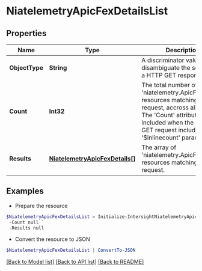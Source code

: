 # NiatelemetryApicFexDetailsList
## Properties

Name | Type | Description | Notes
------------ | ------------- | ------------- | -------------
**ObjectType** | **String** | A discriminator value to disambiguate the schema of a HTTP GET response body. | 
**Count** | **Int32** | The total number of &#39;niatelemetry.ApicFexDetails&#39; resources matching the request, accross all pages. The &#39;Count&#39; attribute is included when the HTTP GET request includes the &#39;$inlinecount&#39; parameter. | [optional] 
**Results** | [**NiatelemetryApicFexDetails[]**](NiatelemetryApicFexDetails.md) | The array of &#39;niatelemetry.ApicFexDetails&#39; resources matching the request. | [optional] 

## Examples

- Prepare the resource
```powershell
$NiatelemetryApicFexDetailsList = Initialize-IntersightNiatelemetryApicFexDetailsList  -ObjectType null `
 -Count null `
 -Results null
```

- Convert the resource to JSON
```powershell
$NiatelemetryApicFexDetailsList | ConvertTo-JSON
```

[[Back to Model list]](../README.md#documentation-for-models) [[Back to API list]](../README.md#documentation-for-api-endpoints) [[Back to README]](../README.md)


